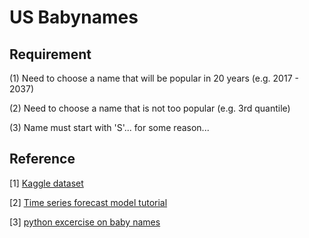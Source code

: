 # US Babynames

## Requirement

(1) Need to choose a name that will be popular in 20 years (e.g. 2017 - 2037)

(2) Need to choose a name that is not too popular (e.g. 3rd quantile)

(3) Name must start with 'S'... for some reason...


## Reference

[1] [Kaggle dataset](https://www.kaggle.com/kaggle/us-baby-names)

[2] [Time series forecast model tutorial](https://www.analyticsvidhya.com/blog/2016/02/time-series-forecasting-codes-python/)

[3] [python excercise on baby names](https://developers.google.com/edu/python/exercises/baby-names)
